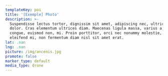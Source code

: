 ```yaml
---
templateKey: poi
title: '[Exemple] Photo'
description: >-
  Suspendisse lectus tortor, dignissim sit amet, adipiscing nec, ultricies sed,
  dolor. Cras elementum ultrices diam. Maecenas ligula massa, varius a, semper
  congue, euismod non, mi. Proin porttitor, orci nec nonummy molestie, enim est
  eleifend mi, non fermentum diam nisl sit amet erat.
lat: .nan
lng: .nan
picture: /img/ancenis.jpg
promote: false
marker_type: default
media_type: drone
---
```


